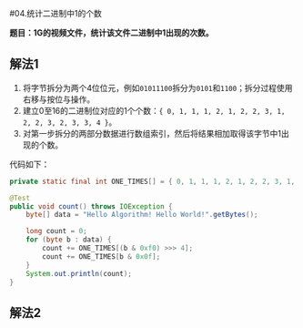 #04.统计二进制中1的个数

**题目：1G的视频文件，统计该文件二进制中1出现的次数。**

## 解法1

1. 将字节拆分为两个4位位元，例如`01011100`拆分为`0101`和`1100`；拆分过程使用右移与按位与操作。
2. 建立0至16的二进制位对应的1个个数：`{ 0, 1, 1, 1, 2, 1, 2, 2, 3, 1, 2, 2, 3, 2, 3, 3, 4 }`。
3. 对第一步拆分的两部分数据进行数组索引，然后将结果相加取得该字节中1出现的个数。

代码如下：
```Java
private static final int ONE_TIMES[] = { 0, 1, 1, 1, 2, 1, 2, 2, 3, 1, 2, 2, 3, 2, 3, 3, 4 };

@Test
public void count() throws IOException {
	byte[] data = "Hello Algorithm! Hello World!".getBytes();

	long count = 0;
	for (byte b : data) {
		count += ONE_TIMES[(b & 0xf0) >>> 4];
		count += ONE_TIMES[b & 0x0f];
	}
	System.out.println(count);
}
```

## 解法2